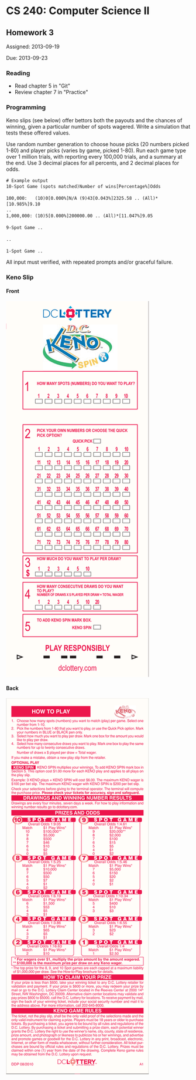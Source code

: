 CS 240: Computer Science II
===========================

Homework 3
----------

Assigned: 2013-09-19

Due: 2013-09-23

### Reading

* Read chapter 5 in "Git"
* Review chapter 7 in "Practice"

### Programming

Keno slips (see below) offer bettors both the payouts and the chances of
winning, given a particular number of spots wagered. Write a simulation that
tests these offered values.

Use random number generation to choose house picks (20 numbers picked 1-80)
and player picks (varies by game, picked 1-80). Run each game type over 1 million trials, with
reporting every 100,000 trials, and a summary at the end. Use 3 decimal places
for all percents, and 2 decimal places for odds.

    # Example output
    10-Spot Game (spots matched)Number of wins[Percentage%]Odds

    100,000:   (10)0[0.000%]N/A (9)43[0.043%]2325.58 .. (All)*[10.985%]9.10
    ..
    1,000,000: (10)5[0.000%]200000.00 .. (All)*[11.047%]9.05

    9-Spot Game ..

    ..

    1-Spot Game ..

All input must verified, with repeated prompts and/or graceful failure.

### Keno Slip
#### Front
![Keno Slip (front)](dckeno-front.gif)
#### Back
![Keno Slip (back)](dckeno-back.gif)
